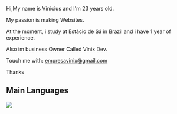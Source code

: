 Hi,My name is Vinicius and I'm 23 years old.

My passion is making Websites.

At the moment, i study at Estácio de Sá in Brazil 
and i have 1 year of experience.

Also im business Owner Called Vinix Dev.

Touch me with:
empresavinix@gmail.com


Thanks

## Main Languages


<a href="https://github.com/ViniciusBenetti">
  <img align="center" src="https://github-readme-stats.vercel.app/api/top-langs/?username=ViniciusBenetti&layout=normal&langs_count=5&theme=merko&custom_title="vinix_dev"/>
</a>


